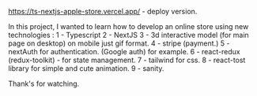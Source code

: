 https://ts-nextjs-apple-store.vercel.app/ - deploy version.


In this project, I wanted to learn how to develop an online store using new technologies :
1 - Typescript
2 - NextJS
3 - 3d interactive model (for main page on desktop) on mobile just gif format.
4 - stripe (payment.)
5 - nextAuth for authentication. (Google auth) for example.
6 - react-redux (redux-toolkit) - for state management.
7 - tailwind for css.
8 - react-tost library for simple and cute animation.
9 - sanity.

Thank's for watching.
